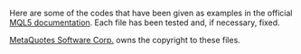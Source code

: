 Here are some of the codes that have been given as examples in the official [MQL5 documentation](https://www.mql5.com/en/docs). Each file has been tested and, if necessary, fixed.

[MetaQuotes Software Corp.](https://www.metaquotes.net/) owns the copyright to these files.
